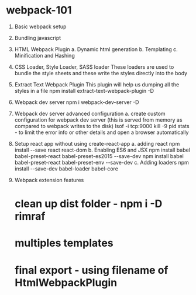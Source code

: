 # webpack-101
1. Basic webpack setup
2. Bundling javascript
3. HTML Webpack Plugin
    a. Dynamic html generation
    b. Templating
    c. Minification and Hashing
4. CSS Loader, Style Loader, SASS loader
    These loaders are used to bundle the style sheets and these write the styles directly into the body
5. Extract Text Webpack Plugin
    This plugin will help us dumping all the styles in a file
    npm install extract-text-webpack-plugin -D
6. Webpack dev server
    npm i webpack-dev-server -D
7. Webpack dev server advanced configuration
    a. create custom configuration for webpack dev server (this is served from memory as compared to webpack writes to the disk)
    lsof -i tcp:9000
    kill -9 pid
    stats - to limit the error info or other details and open a browser automatically
   
8. Setup react app without using create-react-app
    a. adding react
    npm install --save react react-dom
    b. Enabling ES6 and JSX
    npm install babel babel-preset-react babel-preset-es2015 --save-dev
    npm install babel babel-preset-react babel-preset-env --save-dev
    c. Adding loaders
        npm install --save-dev babel-loader babel-core
9. Webpack extension features
    # clean up dist folder - npm i -D rimraf
    # multiples templates
    # final export - using filename of HtmlWebpackPlugin